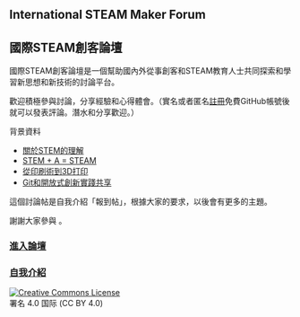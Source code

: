## International STEAM Maker Forum 

## 國際STEAM創客論壇

國際STEAM創客論壇是一個幫助國內外從事創客和STEAM教育人士共同探索和學習新思想和新技術的討論平台。

歡迎積極參與討論，分享經驗和心得體會。（實名或者匿名[註冊](https://github.com/join)免費GitHub帳號後就可以發表評論。潛水和分享歡迎。）

背景資料

- [關於STEM的理解](https://www.digital-message.com/learn/STEM/)
- [STEM + A = STEAM](https://www.digital-message.com/learn/STEAM/)
- [從印刷術到3D打印](https://www.digital-message.com/learn/3D/)
- [Git和開放式創新實踐共享](https://www.digital-message.com/learn/git/)

這個討論帖是自我介紹「報到帖」，根據大家的要求，以後會有更多的主題。

謝謝大家參與 。


### [進入論壇](https://github.com/steam-maker/steam-maker-forum/issues/)

### [自我介紹](https://github.com/steam-maker/steam-maker-forum/issues/6)

<a rel="license" href="https://creativecommons.org/licenses/by/4.0/deed.zh"><img alt="Creative Commons License" style="border-width:0" src="https://i.creativecommons.org/l/by/4.0/88x31.png" /></a><br/>署名 4.0 国际 (CC BY 4.0)
